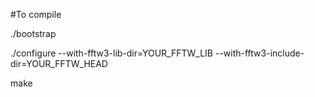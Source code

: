 #To compile

./bootstrap

./configure --with-fftw3-lib-dir=YOUR_FFTW_LIB --with-fftw3-include-dir=YOUR_FFTW_HEAD

make
